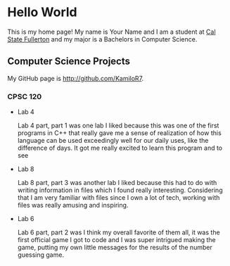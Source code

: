 # Hello World

This is my home page! My name is Your Name and I am a student at [Cal State Fullerton](http://www.fullerton.edu/) and my major is a Bachelors in Computer Science.

## Computer Science Projects

My GitHub page is http://github.com/KamiloR7.

### CPSC 120

* Lab 4

    Lab 4 part, part 1 was one lab I liked because this was one of the first programs in C++ that really gave me a sense of realization of how this language can be used exceedingly well for our daily uses, like the difference of days. It got me really excited to learn this program and to see 

* Lab 8

    Lab 8 part, part 3 was another lab I liked because this had to do with writing information in files which I found really interesting. Considering that I am very familiar with files since I own a lot of tech, working with files was really amusing and inspiring.

* Lab 6

    Lab 6 part, part  2 was I think my overall favorite of them all, it was the first official game I got to code and I was super intrigued making the game, putting my own little messages for the results of the number guessing game. 